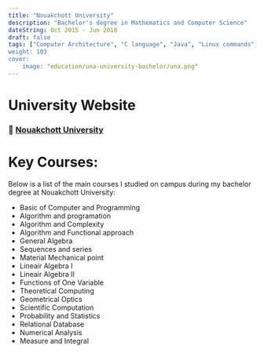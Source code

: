 ```yaml
---
title: "Nouakchott University"
description: "Bachelor's degree in Mathematics and Computer Science"
dateString: Oct 2015 - Jun 2018
draft: false
tags: ["Computer Architecture", "C language", "Java", "Linux commands", "Turing machine", "Java", "Algorithms and Complexity", "Probability", "Statistics", "Graphs", "SQL language", XML", "Algebra", Geometric, "Physics"]
weight: 103
cover:
    image: "education/una-university-bachelor/una.png"
---
```


# University Website
### 🔗 [Nouakchott University](https://www.univ-nkc.mr/)

# Key Courses: 
Below is a list of the main courses I studied on campus during my bachelor degree at Nouakchott University:
- Basic of Computer and Programming
- Algorithm and programation
- Algorithm and Complexity
- Algorithm and Functional approach
- General Algebra
- Sequences and series
- Material Mechanical point
- Lineair Algebra I
- Lineair Algebra II
- Functions of One Variable
- Theoretical Computing
- Geometrical Optics
- Scientific Computation
- Probability and Statistics
- Relational Database
- Numerical Analysis
- Measure and Integral